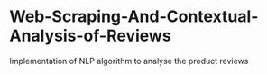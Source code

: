 # Web-Scraping-And-Contextual-Analysis-of-Reviews
Implementation of NLP algorithm to analyse the product reviews
